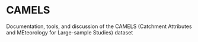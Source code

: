 # CAMELS
Documentation, tools, and discussion of the CAMELS (Catchment Attributes and MEteorology for Large-sample Studies) dataset
